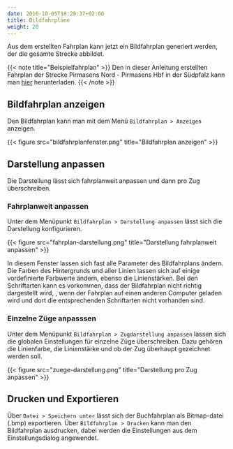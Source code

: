 ```yaml
---
date: 2016-10-05T18:29:37+02:00
title: Bildfahrpläne
weight: 20
---
```


Aus dem erstellten Fahrplan kann jetzt ein Bildfahrplan generiert werden, der die gesamte Strecke abbildet.

{{< note title="Beispielfahrplan" >}}
Den in dieser Anleitung erstellten Fahrplan der Strecke Pirmasens Nord - Pirmasens Hbf in der Südpfalz kann man [hier](/files/kbs_672.bfpl) herunterladen.
{{< /note >}}

## Bildfahrplan anzeigen

Den Bildfahrplan kann man mit dem Menü `Bildfahrplan > Anzeigen` anzeigen.

{{< figure src="bildfahrplanfenster.png" title="Bildfahrplan anzeigen" >}}

## Darstellung anpassen

Die Darstellung lässt sich fahrplanweit anpassen und dann pro Zug überschreiben.

### Fahrplanweit anpassen

Unter dem Menüpunkt `Bildfahrplan > Darstellung anpassen` lässt sich die Darstellung konfigurieren.

{{< figure src="fahrplan-darstellung.png" title="Darstellung fahrplanweit anpassen" >}}

In diesem Fenster lassen sich fast alle Parameter des Bildfahrplans ändern. Die Farben des Hintergrunds und aller Linien lassen sich auf einige vordefinierte Farbwerte ändern, ebenso die Linienstärken. Bei den Schriftarten kann es vorkommen, dass der Bildfahrplan nicht richtig dargestellt wird, , wenn der Fahrplan auf einen anderen Computer geladen wird und dort die entsprechenden Schriftarten nicht vorhanden sind.

### Einzelne Züge anpasssen

Unter dem Menüpunkt `Bildfahrplan > Zugdarstellung anpassen` lassen sich die globalen Einstellungen für einzelne Züge überschreiben. Dazu gehören die Linienfarbe, die Linienstärke und ob der Zug überhaupt gezeichnet werden soll.

{{< figure src="zuege-darstellung.png" title="Darstellung pro Zug anpassen" >}}

## Drucken und Exportieren

Über `Datei > Speichern unter` lässt sich der Buchfahrplan als Bitmap-datei (.bmp) exportieren. Über `Bildfahrplan > Drucken` kann man den Bildfahrplan ausdrucken, dabei werden die Einstellungen aus dem Einstellungsdialog angewendet.